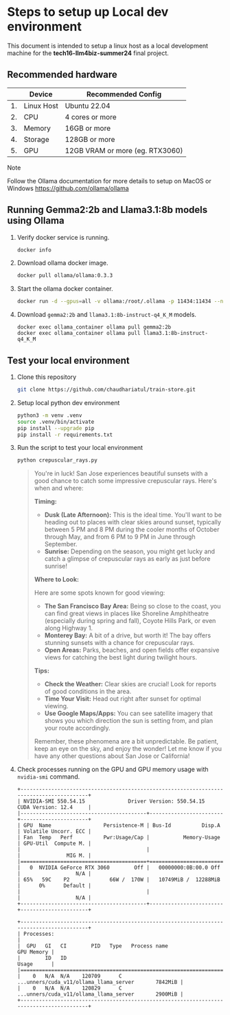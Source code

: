 # Steps to setup up Local dev environment

This document is intended to setup a linux host as a local development machine for the **tech16-llm4biz-summer24** final project.

## Recommended hardware
||**Device**|**Recommended Config**|
|-|-|-|
|1.|Linux Host|Ubuntu 22.04|
|2.|CPU|4 cores or more|
|3.|Memory|16GB or more|
|4.|Storage|128GB or more|
|5.|GPU|12GB VRAM or more (eg. RTX3060)|

> [!NOTE]
> Follow the Ollama documentation for more details to setup on MacOS or Windows
> https://github.com/ollama/ollama

## Running Gemma2:2b and Llama3.1:8b models using Ollama

1. Verify docker service is running.
   ```bash
   docker info
   ```
2. Download ollama docker image.
   ```bash
   docker pull ollama/ollama:0.3.3
   ```
3. Start the ollama docker container.
   ```bash
   docker run -d --gpus=all -v ollama:/root/.ollama -p 11434:11434 --name ollama_container ollama/ollama:0.3.3
   ```
4. Download `gemma2:2b` and `llama3.1:8b-instruct-q4_K_M` models.
    ```
    docker exec ollama_container ollama pull gemma2:2b
    docker exec ollama_container ollama pull llama3.1:8b-instruct-q4_K_M
    ```

## Test your local environment

1. Clone this repository
   ```bash
   git clone https://github.com/chaudhariatul/train-store.git
   ```
2. Setup local python dev environment
   ```bash
   python3 -m venv .venv
   source .venv/bin/activate
   pip install --upgrade pip
   pip install -r requirements.txt
   ```
3. Run the script to test your local environment
   ```bash
   python crepuscular_rays.py
   ```
    > 
    > You're in luck! San Jose experiences beautiful sunsets with a good chance to catch some impressive crepuscular rays. Here's when and where:  
    >   
    > **Timing:**   
    >   
    > * **Dusk (Late Afternoon):**  This is the ideal time. You'll want to be heading out to places with clear skies around sunset, typically between 5 PM and 8 PM during the cooler months of October through May, and from 6 PM to 9 PM in June through September.  
    > * **Sunrise:** Depending on the season, you might get lucky and catch a glimpse of crepuscular rays as early as just before sunrise!   
    >   
    > **Where to Look:**  
    >   
    > Here are some spots known for good viewing:  
    >   
    > * **The San Francisco Bay Area:** Being so close to the coast, you can find great views in places like Shoreline Amphitheatre (especially during spring and fall), Coyote Hills Park, or even along Highway 1.  
    > * **Monterey Bay:** A bit of a drive, but worth it! The bay offers stunning sunsets with a chance for crepuscular rays.    
    > * **Open Areas:** Parks, beaches, and open fields offer expansive views for catching the best light during twilight hours.   
    >   
    > **Tips:**  
    >   
    > * **Check the Weather:** Clear skies are crucial! Look for reports of good conditions in the area.   
    > * **Time Your Visit:** Head out right after sunset for optimal viewing.   
    > * **Use Google Maps/Apps:**  You can see satellite imagery that shows you which direction the sun is setting from, and plan your route accordingly.  
    >   
    >   
    > Remember, these phenomena are a bit unpredictable. Be patient, keep an eye on the sky, and enjoy the wonder! Let me know if you have any other questions about San Jose or California!  
    >  
4. Check processes running on the GPU and GPU memory usage with `nvidia-smi` command.
   ```
   +-----------------------------------------------------------------------------------------+
   | NVIDIA-SMI 550.54.15              Driver Version: 550.54.15      CUDA Version: 12.4     |
   |-----------------------------------------+------------------------+----------------------+
   | GPU  Name                 Persistence-M | Bus-Id          Disp.A | Volatile Uncorr. ECC |
   | Fan  Temp   Perf          Pwr:Usage/Cap |           Memory-Usage | GPU-Util  Compute M. |
   |                                         |                        |               MIG M. |
   |=========================================+========================+======================|
   |   0  NVIDIA GeForce RTX 3060        Off |   00000000:0B:00.0 Off |                  N/A |
   | 65%   59C    P2             66W /  170W |   10749MiB /  12288MiB |      0%      Default |
   |                                         |                        |                  N/A |
   +-----------------------------------------+------------------------+----------------------+
   
   +-----------------------------------------------------------------------------------------+
   | Processes:                                                                              |
   |  GPU   GI   CI        PID   Type   Process name                              GPU Memory |
   |        ID   ID                                                               Usage      |
   |=========================================================================================|
   |    0   N/A  N/A    120709      C   ...unners/cuda_v11/ollama_llama_server       7842MiB |
   |    0   N/A  N/A    120829      C   ...unners/cuda_v11/ollama_llama_server       2900MiB |
   +-----------------------------------------------------------------------------------------+
   ```
